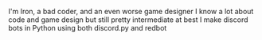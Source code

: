 I'm Iron, a bad coder, and an even worse game designer
I know a lot about code and game design but still pretty intermediate at best
I make discord bots in Python using both discord.py and redbot

<!---
IronDoesStuff/IronDoesStuff is a ✨ special ✨ repository because its `README.md` (this file) appears on your GitHub profile.
You can click the Preview link to take a look at your changes.
--->
